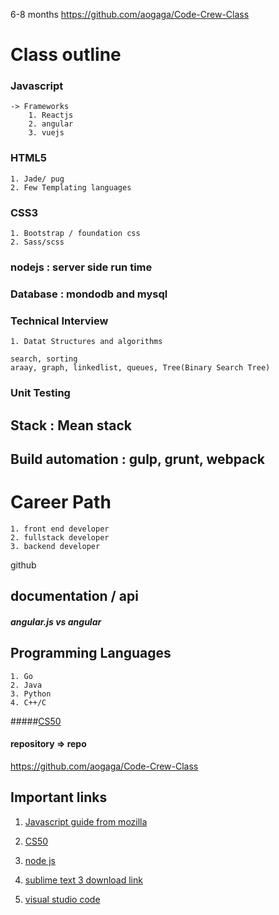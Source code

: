 
6-8 months
https://github.com/aogaga/Code-Crew-Class

# Class outline
### Javascript 
	-> Frameworks 	
		1. Reactjs
		2. angular
		3. vuejs 
### HTML5 
	1. Jade/ pug
	2. Few Templating languages
### CSS3 
	1. Bootstrap / foundation css
	2. Sass/scss
### nodejs : server side run time 

### Database : mondodb and mysql 


### Technical Interview 
	1. Datat Structures and algorithms

	search, sorting 
	araay, graph, linkedlist, queues, Tree(Binary Search Tree)
### Unit Testing

## Stack : Mean stack 

## Build automation : gulp, grunt, webpack 

# Career Path 
	1. front end developer 
	2. fullstack developer 
	3. backend developer 

github

## documentation / api 

##### angular.js vs angular 


## Programming Languages
	1. Go
	2. Java
	3. Python 
	4. C++/C

#####[CS50](http://cs50.tv/)


#### repository => repo

https://github.com/aogaga/Code-Crew-Class

## Important links 
1. [Javascript guide from mozilla](https://developer.mozilla.org/en-US/docs/Web/JavaScript/Guide/Grammar_and_Types)
2. [CS50](http://cs50.tv/2017/fall/#about,shorts)

3. [node js ](https://nodejs.org/en/)

4. [sublime text 3 download link](https://www.sublimetext.com/3)

5. [visual studio code](https://code.visualstudio.com/)


